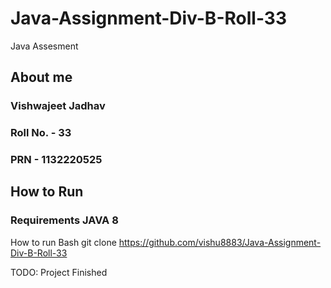 # Java-Assignment-Div-B-Roll-33
Java Assesment 

## About me
### Vishwajeet Jadhav
### Roll No. - 33
### PRN - 1132220525

## How to Run 

### Requirements JAVA 8 
How to run 
Bash
    git clone https://github.com/vishu8883/Java-Assignment-Div-B-Roll-33

TODO: Project Finished
